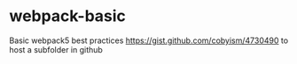 # webpack-basic
Basic webpack5 best practices
https://gist.github.com/cobyism/4730490 to host a subfolder in github
